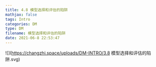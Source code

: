 ```yaml
---
title: 4.8 模型选择和评估的陷阱
mathjax: false
tags: Intro
categories: DM
type: DM
filename: 模型选择和评估的陷阱
date: 2021-06-8 22:53:47
---
```


<!--more -->



![](https://changzhi.space/uploads/DM-INTRO/3.8 模型选择和评估的陷阱.svg)

